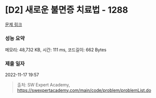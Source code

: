 # [D2] 새로운 불면증 치료법 - 1288 

[문제 링크](https://swexpertacademy.com/main/code/problem/problemDetail.do?contestProbId=AV18_yw6I9MCFAZN) 

### 성능 요약

메모리: 48,732 KB, 시간: 111 ms, 코드길이: 662 Bytes

### 제출 일자

2022-11-17 19:57



> 출처: SW Expert Academy, https://swexpertacademy.com/main/code/problem/problemList.do